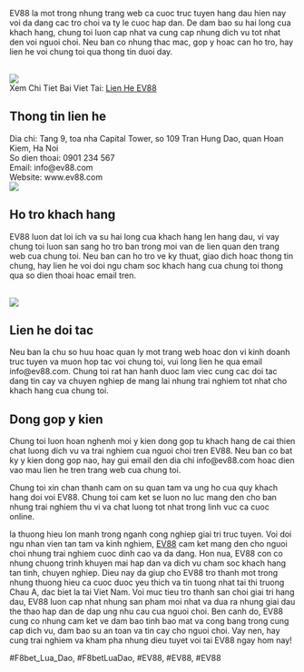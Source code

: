<p>EV88 la mot trong nhung trang web ca cuoc truc tuyen hang dau hien nay voi da dang cac tro choi va ty le cuoc hap dan. De dam bao su hai long cua khach hang, chung toi luon cap nhat va cung cap nhung dich vu tot nhat den voi nguoi choi. Neu ban co nhung thac mac, gop y hoac can ho tro, hay lien he voi chung toi qua thong tin duoi day.</p><br><img src="https://ev88.co.uk/wp-content/uploads/2025/02/lien-he-ev88-sieu-tien-qua-viber.jpg"></br>
Xem Chi Tiet Bai Viet Tai: <a href="https://ev88.co.uk/lien-he-ev88/">Lien He EV88</a><h2>Thong tin lien he</h2><p>Dia chi: Tang 9, toa nha Capital Tower, so 109 Tran Hung Dao, quan Hoan Kiem, Ha Noi <br/>
So dien thoai: 0901 234 567 <br/>
Email: info@ev88.com <br/>
Website: www.ev88.com<br><img src="https://ev88.co.uk/wp-content/uploads/2025/03/logo.webp"></br><h2>Ho tro khach hang</h2><p>EV88 luon dat loi ich va su hai long cua khach hang len hang dau, vi vay chung toi luon san sang ho tro ban trong moi van de lien quan den trang web cua chung toi. Neu ban can ho tro ve ky thuat, giao dich hoac thong tin chung, hay lien he voi doi ngu cham soc khach hang cua chung toi thong qua so dien thoai hoac email tren.</p><br><img src="https://ev88.co.uk/wp-content/uploads/2025/03/logo.webp"></br><h2>Lien he doi tac</h2><p>Neu ban la chu so huu hoac quan ly mot trang web hoac don vi kinh doanh truc tuyen va muon hop tac voi chung toi, vui long lien he qua email info@ev88.com. Chung toi rat han hanh duoc lam viec cung cac doi tac dang tin cay va chuyen nghiep de mang lai nhung trai nghiem tot nhat cho khach hang cua chung toi.<h2>Dong gop y kien</h2><p>Chung toi luon hoan nghenh moi y kien dong gop tu khach hang de cai thien chat luong dich vu va trai nghiem cua nguoi choi tren EV88. Neu ban co bat ky y kien dong gop nao, hay gui email den dia chi info@ev88.com hoac dien vao mau lien he tren trang web cua chung toi.</p><p>Chung toi xin chan thanh cam on su quan tam va ung ho cua quy khach hang doi voi EV88. Chung toi cam ket se luon no luc mang den cho ban nhung trai nghiem thu vi va chat luong tot nhat trong linh vuc ca cuoc online.<p>la thuong hieu lon manh trong nganh cong nghiep giai tri truc tuyen. Voi doi ngu nhan vien tan tam va kinh nghiem, <a href="https://ev88.co.uk/">EV88</a> cam ket mang den cho nguoi choi nhung trai nghiem cuoc dinh cao va da dang. Hon nua, EV88 con co nhung chuong trinh khuyen mai hap dan va dich vu cham soc khach hang tan tinh, chuyen nghiep. Dieu nay da giup cho EV88 tro thanh mot trong nhung thuong hieu ca cuoc duoc yeu thich va tin tuong nhat tai thi truong Chau A, dac biet la tai Viet Nam. Voi muc tieu tro thanh san choi giai tri hang dau, EV88 luon cap nhat nhung san pham moi nhat va dua ra nhung giai dau the thao hap dan de dap ung nhu cau cua nguoi choi. Ben canh do, EV88 cung co nhung cam ket ve dam bao tinh bao mat va cong bang trong cung cap dich vu, dam bao su an toan va tin cay cho nguoi choi. Vay nen, hay cung trai nghiem va kham pha nhung dieu tuyet voi tai EV88 ngay hom nay!</p>
#F8bet_Lua_Dao, #F8betLuaDao, #EV88, #EV88, #EV88
